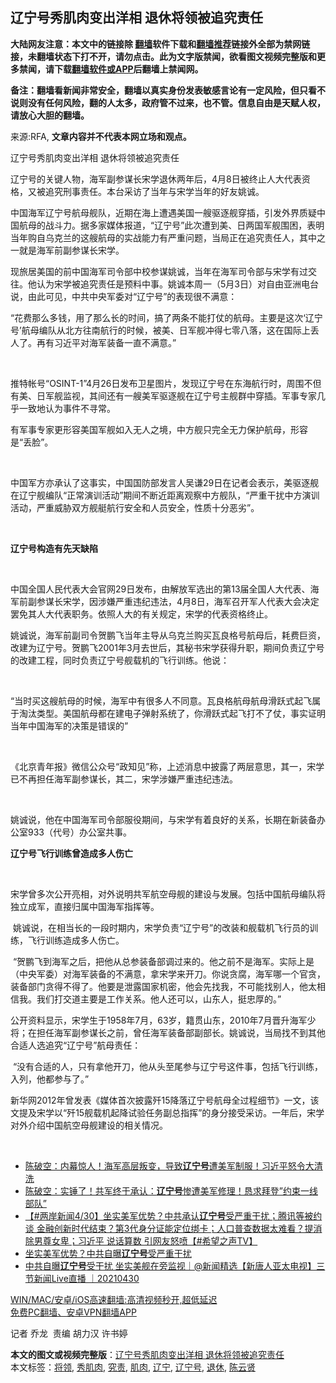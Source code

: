  <h2>辽宁号秀肌肉变出洋相 退休将领被追究责任</h2> <p class="notice"><b>大陆网友注意：本文中的链接除 <a href="https://github.com/bannedbook/fanqiang" >翻墙</a>软件下载和<a href="https://github.com/killgcd/justmysocks/blob/master/README.md">翻墙推荐</a>链接外全部为禁网链接，未翻墙状态下打不开，请勿点击。此为文字版禁闻，欲看图文视频完整版和更多禁闻，请下载<a href="https://github.com/bannedbook/fanqiang">翻墙软件或APP</a>后翻墙上禁闻网。</p><p>备注：翻墙看新闻非常安全，翻墙以真实身份发表敏感言论有一定风险，但只看不说则没有任何风险，翻的人太多，政府管不过来，也不管。信息自由是天赋人权，请放心大胆的翻墙。</b></p>  <div class="entry"> <p>来源:RFA, <strong>文章内容并不代表本网立场和观点。</strong></p> <p>&#36797;&#23425;&#21495;&#31168;&#32908;&#32905;&#21464;&#20986;&#27915;&#30456;  &#36864;&#20241;&#23558;&#39046;&#34987;&#36861;&#31350;&#36131;&#20219;             </p> <p>&#36797;&#23425;&#21495;&#30340;&#20851;&#38190;&#20154;&#29289;&#65292;&#28023;&#20891;&#21103;&#21442;&#35851;&#38271;&#23435;&#23398;&#36864;&#20241;&#20004;&#24180;&#21518;&#65292;4&#26376;8&#26085;&#34987;&#32456;&#27490;&#20154;&#22823;&#20195;&#34920;&#36164;&#26684;&#65292;&#21448;&#34987;&#36861;&#31350;&#21009;&#20107;&#36131;&#20219;&#12290;&#26412;&#21488;&#37319;&#35775;&#20102;&#24403;&#24180;&#19982;&#23435;&#23398;&#24403;&#24180;&#30340;&#22909;&#21451;&#23002;&#35802;&#12290;</p> <p>&#20013;&#22269;&#28023;&#20891;&#36797;&#23425;&#21495;&#33322;&#27597;&#33328;&#38431;&#65292;&#36817;&#26399;&#22312;&#28023;&#19978;&#36973;&#36935;&#32654;&#22269;&#19968;&#33368;&#39537;&#36880;&#33328;&#31359;&#25554;&#65292;&#24341;&#21457;&#22806;&#30028;&#36136;&#30097;&#20013;&#22269;&#33322;&#27597;&#30340;&#25112;&#26007;&#21147;&#12290;&#25454;&#22810;&#23478;&#23186;&#20307;&#25253;&#36947;&#65292;&#8220;&#36797;&#23425;&#21495;&#8221;&#27492;&#27425;&#36973;&#21040;&#32654;&#12289;&#26085;&#20004;&#22269;&#20891;&#33328;&#22260;&#22256;&#65292;&#34920;&#26126;&#24403;&#24180;&#36141;&#33258;&#20044;&#20811;&#20848;&#30340;&#36825;&#33368;&#33322;&#27597;&#30340;&#23454;&#25112;&#33021;&#21147;&#26377;&#20005;&#37325;&#38382;&#39064;&#65292;&#24403;&#23616;&#27491;&#22312;&#36861;&#31350;&#36131;&#20219;&#20154;&#65292;&#20854;&#20013;&#20043;&#19968;&#23601;&#26159;&#28023;&#20891;&#21069;&#21103;&#21442;&#35851;&#38271;&#23435;&#23398;&#12290;&#160;</p> <p>&#29616;&#26053;&#23621;&#32654;&#22269;&#30340;&#21069;&#20013;&#22269;&#28023;&#20891;&#21496;&#20196;&#37096;&#20013;&#26657;&#21442;&#35851;&#23002;&#35802;&#65292;&#24403;&#24180;&#22312;&#28023;&#20891;&#21496;&#20196;&#37096;&#19982;&#23435;&#23398;&#26377;&#36807;&#20132;&#24448;&#12290;&#20182;&#35748;&#20026;&#23435;&#23398;&#34987;&#36861;&#31350;&#36131;&#20219;&#26159;&#39044;&#26009;&#20013;&#20107;&#12290;&#23002;&#35802;&#26412;&#21608;&#19968;&#65288;5&#26376;3&#26085;&#65289;&#23545;&#33258;&#30001;&#20122;&#27954;&#30005;&#21488;&#35828;&#65292;&#30001;&#27492;&#21487;&#35265;&#65292;&#20013;&#20849;&#20013;&#22830;&#20891;&#22996;&#23545;&#8220;&#36797;&#23425;&#21495;&#8221;&#30340;&#34920;&#29616;&#24456;&#19981;&#28385;&#24847;&#65306;&#160;</p> <p>&#8220;&#33457;&#36153;&#37027;&#20040;&#22810;&#38065;&#65292;&#29992;&#20102;&#37027;&#20040;&#38271;&#30340;&#26102;&#38388;&#65292;&#25630;&#20102;&#20004;&#26465;&#19981;&#33021;&#25171;&#20183;&#30340;&#33322;&#27597;&#12290;&#20027;&#35201;&#26159;&#36825;&#27425;&#8216;&#36797;&#23425;&#21495;&#8217;&#33322;&#27597;&#32534;&#38431;&#20174;&#21271;&#26041;&#24448;&#21335;&#33322;&#34892;&#30340;&#26102;&#20505;&#65292;&#34987;&#32654;&#12289;&#26085;&#20891;&#33328;&#20914;&#24471;&#19971;&#38646;&#20843;&#33853;&#65292;&#36825;&#22312;&#22269;&#38469;&#19978;&#20002;&#20154;&#20102;&#12290;&#20877;&#26377;&#20064;&#36817;&#24179;&#23545;&#28023;&#20891;&#35013;&#22791;&#19968;&#30452;&#19981;&#28385;&#24847;&#12290;&#8221;</p> <p>&#160;</p> <p>&#25512;&#29305;&#24080;&#21495;&#8220;OSINT-1&#8221;4&#26376;26&#26085;&#21457;&#24067;&#21355;&#26143;&#22270;&#29255;&#65292;&#21457;&#29616;&#36797;&#23425;&#21495;&#22312;&#19996;&#28023;&#33322;&#34892;&#26102;&#65292;&#21608;&#22260;&#19981;&#20294;&#26377;&#32654;&#12289;&#26085;&#20891;&#33328;&#30417;&#35270;&#65292;&#20854;&#38388;&#36824;&#26377;&#19968;&#33368;&#32654;&#20891;&#39537;&#36880;&#33328;&#22312;&#36797;&#23425;&#21495;&#20027;&#33328;&#32676;&#20013;&#31359;&#25554;&#12290;&#20891;&#20107;&#19987;&#23478;&#20960;&#20046;&#19968;&#33268;&#22320;&#35748;&#20026;&#20107;&#20214;&#19981;&#23547;&#24120;&#12290;</p>  <p>&#26377;&#20891;&#20107;&#19987;&#23478;&#26356;&#24418;&#23481;&#32654;&#22269;&#20891;&#33328;&#22914;&#20837;&#26080;&#20154;&#20043;&#22659;&#65292;&#20013;&#26041;&#33328;&#21482;&#23436;&#20840;&#26080;&#21147;&#20445;&#25252;&#33322;&#27597;&#65292;&#24418;&#23481;&#26159;&#8220;&#20002;&#33080;&#8221;&#12290;</p> <p>&#160;</p> <p>&#20013;&#22269;&#20891;&#26041;&#20134;&#25215;&#35748;&#20102;&#36825;&#20107;&#23454;&#65292;&#20013;&#22269;&#22269;&#38450;&#37096;&#21457;&#35328;&#20154;&#21556;&#35878;29&#26085;&#22312;&#35760;&#32773;&#20250;&#34920;&#31034;&#65292;&#32654;&#39537;&#36880;&#33328;&#22312;&#36797;&#23425;&#33328;&#32534;&#38431;&#8220;&#27491;&#24120;&#28436;&#35757;&#27963;&#21160;&#8221;&#26399;&#38388;&#19981;&#26029;&#36817;&#36317;&#31163;&#35266;&#23519;&#20013;&#26041;&#33328;&#38431;&#65292;&#8220;&#20005;&#37325;&#24178;&#25200;&#20013;&#26041;&#28436;&#35757;&#27963;&#21160;&#65292;&#20005;&#37325;&#23041;&#32961;&#21452;&#26041;&#33328;&#33351;&#33322;&#34892;&#23433;&#20840;&#21644;&#20154;&#21592;&#23433;&#20840;&#65292;&#24615;&#36136;&#21313;&#20998;&#24694;&#21155;&#8221;&#12290;</p> <p>&#160;</p> <p><b>&#36797;&#23425;&#21495;&#26500;&#36896;&#26377;&#20808;&#22825;&#32570;&#38519;</b></p> <p>&#160;</p> <p>&#20013;&#22269;&#20840;&#22269;&#20154;&#27665;&#20195;&#34920;&#22823;&#20250;&#23448;&#32593;29&#26085;&#21457;&#24067;&#65292;&#30001;&#35299;&#25918;&#20891;&#36873;&#20986;&#30340;&#31532;13&#23626;&#20840;&#22269;&#20154;&#22823;&#20195;&#34920;&#12289;&#28023;&#20891;&#21069;&#21103;&#21442;&#35851;&#38271;&#23435;&#23398;&#65292;&#22240;&#28041;&#23244;&#20005;&#37325;&#36829;&#32426;&#36829;&#27861;&#65292;4&#26376;8&#26085;&#65292;&#28023;&#20891;&#21484;&#24320;&#20891;&#20154;&#20195;&#34920;&#22823;&#20250;&#20915;&#23450;&#32610;&#20813;&#20854;&#20154;&#22823;&#20195;&#34920;&#32844;&#21153;&#12290;&#20381;&#29031;&#20154;&#22823;&#30340;&#26377;&#20851;&#35268;&#23450;&#65292;&#23435;&#23398;&#30340;&#20195;&#34920;&#36164;&#26684;&#32456;&#27490;&#12290;</p> <p>&#23002;&#35802;&#35828;&#65292;&#28023;&#20891;&#21069;&#21103;&#21496;&#20196;&#36154;&#40527;&#39134;&#24403;&#24180;&#20027;&#23548;&#20174;&#20044;&#20811;&#20848;&#36141;&#20080;&#29926;&#33391;&#26684;&#21495;&#33322;&#27597;&#21518;&#65292;&#32791;&#36153;&#24040;&#36164;&#65292;&#25913;&#24314;&#20026;&#36797;&#23425;&#21495;&#12290;&#36154;&#40527;&#39134;2001&#24180;3&#26376;&#21435;&#19990;&#21518;&#65292;&#20854;&#31192;&#20070;&#23435;&#23398;&#33719;&#24471;&#21319;&#32844;&#65292;&#26399;&#38388;&#36127;&#36131;&#36797;&#23425;&#21495;&#30340;&#25913;&#24314;&#24037;&#31243;&#65292;&#21516;&#26102;&#36127;&#36131;&#36797;&#23425;&#21495;&#33328;&#36733;&#26426;&#30340;&#39134;&#34892;&#35757;&#32451;&#12290;&#20182;&#35828;&#65306;</p>  <p>&#160;</p> <p>&#8220;&#24403;&#26102;&#20080;&#36825;&#33368;&#33322;&#27597;&#30340;&#26102;&#20505;&#65292;&#28023;&#20891;&#20013;&#26377;&#24456;&#22810;&#20154;&#19981;&#21516;&#24847;&#12290;&#29926;&#33391;&#26684;&#33322;&#27597;&#33322;&#27597;&#28369;&#36291;&#24335;&#36215;&#39134;&#23646;&#20110;&#28120;&#27760;&#31867;&#22411;&#12290;&#32654;&#22269;&#33322;&#27597;&#37117;&#22312;&#24314;&#30005;&#23376;&#24377;&#23556;&#31995;&#32479;&#20102;&#65292;&#20320;&#28369;&#36291;&#24335;&#36215;&#39134;&#25171;&#19981;&#20102;&#20183;&#65292;&#20107;&#23454;&#35777;&#26126;&#24403;&#24180;&#20013;&#22269;&#28023;&#20891;&#30340;&#20915;&#31574;&#26159;&#38169;&#35823;&#30340;&#8221;</p> <p>&#160;</p> <p>&#12298;&#21271;&#20140;&#38738;&#24180;&#25253;&#12299;&#24494;&#20449;&#20844;&#20247;&#21495;&#8220;&#25919;&#30693;&#35265;&#8221;&#31216;&#65292;&#19978;&#36848;&#28040;&#24687;&#20013;&#25259;&#38706;&#20102;&#20004;&#23618;&#24847;&#24605;&#65292;&#20854;&#19968;&#65292;&#23435;&#23398;&#24050;&#19981;&#20877;&#25285;&#20219;&#28023;&#20891;&#21103;&#21442;&#35851;&#38271;&#65292;&#20854;&#20108;&#65292;&#23435;&#23398;&#28041;&#23244;&#20005;&#37325;&#36829;&#32426;&#36829;&#27861;&#12290;</p> <p>&#160;</p> <p>&#23002;&#35802;&#35828;&#65292;&#20182;&#22312;&#20013;&#22269;&#28023;&#20891;&#21496;&#20196;&#37096;&#26381;&#24441;&#26399;&#38388;&#65292;&#19982;&#23435;&#23398;&#26377;&#30528;&#33391;&#22909;&#30340;&#20851;&#31995;&#65292;&#38271;&#26399;&#22312;&#26032;&#35013;&#22791;&#21150;&#20844;&#23460;933&#65288;&#20195;&#21495;&#65289;&#21150;&#20844;&#23460;&#20849;&#20107;&#12290;</p> <p><b>&#36797;&#23425;&#21495;&#39134;&#34892;&#35757;&#32451;&#26366;&#36896;&#25104;&#22810;&#20154;&#20260;&#20129;</b></p> <p>&#160;</p>  <p>&#23435;&#23398;&#26366;&#22810;&#27425;&#20844;&#24320;&#20142;&#30456;&#65292;&#23545;&#22806;&#35828;&#26126;&#20849;&#20891;&#33322;&#31354;&#27597;&#33328;&#30340;&#24314;&#35774;&#19982;&#21457;&#23637;&#12290;&#21253;&#25324;&#20013;&#22269;&#33322;&#27597;&#32534;&#38431;&#23558;&#29420;&#31435;&#25104;&#20891;&#65292;&#30452;&#25509;&#24402;&#23646;&#20013;&#22269;&#28023;&#20891;&#25351;&#25381;&#31561;&#12290;</p> <p>&#160;&#23002;&#35802;&#35828;&#65292;&#22312;&#30456;&#24403;&#38271;&#30340;&#19968;&#27573;&#26102;&#26399;&#20869;&#65292;&#23435;&#23398;&#36127;&#36131;&#8220;&#36797;&#23425;&#21495;&#8221;&#30340;&#25913;&#35013;&#21644;&#33328;&#36733;&#26426;&#39134;&#34892;&#21592;&#30340;&#35757;&#32451;&#65292;&#39134;&#34892;&#35757;&#32451;&#36896;&#25104;&#22810;&#20154;&#20260;&#20129;&#12290;</p> <p>&#160;&#8220;&#36154;&#40527;&#39134;&#21040;&#28023;&#20891;&#20043;&#21518;&#65292;&#25226;&#20182;&#20174;&#24635;&#21442;&#35013;&#22791;&#37096;&#35843;&#36807;&#26469;&#30340;&#12290;&#20182;&#20043;&#21069;&#19981;&#26159;&#28023;&#20891;&#12290;&#23454;&#38469;&#19978;&#26159;&#65288;&#20013;&#22830;&#20891;&#22996;&#65289;&#23545;&#28023;&#20891;&#35013;&#22791;&#30340;&#19981;&#28385;&#24847;&#65292;&#25343;&#23435;&#23398;&#26469;&#24320;&#20992;&#12290;&#20320;&#35828;&#36138;&#33104;&#65292;&#28023;&#20891;&#21738;&#19968;&#20010;&#23448;&#36138;&#65292;&#35013;&#22791;&#37096;&#38376;&#36138;&#24471;&#19981;&#24471;&#20102;&#12290;&#20182;&#35201;&#26159;&#27844;&#38706;&#22269;&#23478;&#26426;&#23494;&#65292;&#20182;&#20250;&#20808;&#25214;&#25105;&#65292;&#19981;&#21487;&#33021;&#25214;&#21035;&#20154;&#65292;&#20182;&#22826;&#30456;&#20449;&#25105;&#12290;&#25105;&#20204;&#25171;&#20132;&#36947;&#20027;&#35201;&#26159;&#24037;&#20316;&#20851;&#31995;&#12290;&#20182;&#20154;&#36824;&#21487;&#20197;&#65292;&#23665;&#19996;&#20154;&#65292;&#25402;&#24544;&#21402;&#30340;&#12290;&#8221;&#160;</p> <p>&#20844;&#24320;&#36164;&#26009;&#26174;&#31034;&#65292;&#23435;&#23398;&#29983;&#20110;1958&#24180;7&#26376;&#65292;63&#23681;&#65292;&#31821;&#36143;&#23665;&#19996;&#65292;2010&#24180;7&#26376;&#26187;&#21319;&#28023;&#20891;&#23569;&#23558;&#65307;&#22312;&#25285;&#20219;&#28023;&#20891;&#21103;&#21442;&#35851;&#38271;&#20043;&#21069;&#65292;&#26366;&#20219;&#28023;&#20891;&#35013;&#22791;&#37096;&#21103;&#37096;&#38271;&#12290;&#23002;&#35802;&#35828;&#65292;&#24403;&#23616;&#25214;&#19981;&#21040;&#20854;&#20182;&#21512;&#36866;&#20154;&#36873;&#36861;&#31350;&#8220;&#36797;&#23425;&#21495;&#8221;&#33322;&#27597;&#36131;&#20219;&#65306;</p> <p>&#160;&#8220;&#27809;&#26377;&#21512;&#36866;&#30340;&#20154;&#65292;&#21482;&#26377;&#25343;&#20182;&#24320;&#20992;&#65292;&#20182;&#20174;&#22836;&#33267;&#23614;&#21442;&#19982;&#36797;&#23425;&#21495;&#36825;&#20214;&#20107;&#65292;&#21253;&#25324;&#39134;&#34892;&#35757;&#32451;&#65292;&#20837;&#21015;&#65292;&#20182;&#37117;&#21442;&#19982;&#20102;&#12290;&#8221;</p> <p>&#26032;&#21326;&#32593;2012&#24180;&#26366;&#21457;&#34920;&#12298;&#23186;&#20307;&#39318;&#27425;&#25259;&#38706;&#27516;15&#38477;&#33853;&#36797;&#23425;&#21495;&#33322;&#27597;&#20840;&#36807;&#31243;&#32454;&#33410;&#12299;&#19968;&#25991;&#65292;&#35813;&#25991;&#25552;&#21450;&#23435;&#23398;&#20197;&#8220;&#27516;15&#33328;&#36733;&#26426;&#36215;&#38477;&#35797;&#39564;&#20219;&#21153;&#21103;&#24635;&#25351;&#25381;&#8221;&#30340;&#36523;&#20998;&#25509;&#21463;&#37319;&#35775;&#12290;&#19968;&#24180;&#21518;&#65292;&#23435;&#23398;&#23545;&#22806;&#20171;&#32461;&#20013;&#22269;&#33322;&#31354;&#27597;&#33328;&#24314;&#35774;&#30340;&#30456;&#20851;&#24773;&#20917;&#12290;</p> <p>&#160;</p> <ul class='op-related-articles' title='相关阅读'> <li><a href='https://www.bannedbook.org/bnews/bannedvideo/20210502/1538227.html' target='_blank'>陈破空：内幕惊人！海军高层叛变，导致<b>辽宁号</b>遭美军制服！习近平怒令大清洗</a></li> <li><a href='https://www.bannedbook.org/bnews/bannedvideo/20210501/1537672.html' target='_blank'>陈破空：实锤了！共军终于承认：<b>辽宁号</b>惨遭美军修理！恳求拜登”约束一线部队”</a></li> <li><a href='https://www.bannedbook.org/bnews/comments/20210430/1537034.html' target='_blank'>【#两岸新闻4/30】坐实美军优势？中共承认<b>辽宁号</b>受严重干扰；腾讯等被约谈 金融创新时代结束？第3代身分证能定位绑卡；人口普查数据太难看？提消除男尊女卑；习近平 说话算数 引网友怒喷【#希望之声TV】</a></li> <li><a href='https://www.bannedbook.org/bnews/cnnews/20210430/1536768.html' target='_blank'>坐实美军优势？中共自曝<b>辽宁号</b>受严重干扰</a></li> <li><a href='https://www.bannedbook.org/bnews/bannedvideo/20210430/1536765.html' target='_blank'>中共自曝<b>辽宁号</b>受干扰 坐实美舰在旁监视｜@新闻精选【新唐人亚太电视】三节新闻Live直播 ｜20210430</a></li> </ul> <p class="texttj"> <a href="https://github.com/bannedbook/fanqiang/wiki/V2ray%E6%9C%BA%E5%9C%BA" target="_blank">WIN/MAC/安卓/iOS高速翻墙:高清视频秒开,超低延迟</a><br/> <a href="https://github.com/bannedbook/fanqiang/wiki/%E7%A6%81%E9%97%BB%E7%BD%91%E5%AE%89%E5%8D%93%E7%BF%BB%E5%A2%99%E6%96%B0%E9%97%BBAPP" target="_blank">免费PC翻墙、安卓VPN翻墙APP</a></p> <div id="archive-pix-1" class="banner-ads"> <!-- AuctionX Display platform tag START --> <div id="26318x728x90x621x_ADSLOT1" clicktrack="%%CLICK_URL_ESC%%"></div> <!-- AuctionX Display platform tag END --> </div> <div id="archive-pix-2" class="banner-ads"> <!-- AuctionX Display platform tag START --> <div id="26315x300x250x621x_ADSLOT1" clicktrack="%%CLICK_URL_ESC%%"></div> <!-- AuctionX Display platform tag END --> </div><p>&#35760;&#32773; &#20052;&#40857;&#160; &#36131;&#32534; &#32993;&#21147;&#27721; &#35768;&#20070;&#23159;</p><a name='sharetosocial'></a>       <div><b>本文的图文或视频完整版</b>：<a href='https://www.bannedbook.org/bnews/ssgc/20210503/1538681.html'>辽宁号秀肌肉变出洋相 退休将领被追究责任</a></div>  </div><!--END ENTRY--> <div class="postfooter"> <div>本文标签：<a href="https://www.bannedbook.org/bnews/tag/%E5%B0%86%E9%A2%86/" rel="tag">将领</a>, <a href="https://www.bannedbook.org/bnews/tag/%E7%A7%80%E8%82%8C%E8%82%89/" rel="tag">秀肌肉</a>, <a href="https://www.bannedbook.org/bnews/tag/%E7%A9%B6%E8%B4%A3/" rel="tag">究责</a>, <a href="https://www.bannedbook.org/bnews/tag/%e8%82%8c%e8%82%89/" rel="tag">肌肉</a>, <a href="https://www.bannedbook.org/bnews/tag/%e8%be%bd%e5%ae%81/" rel="tag">辽宁</a>, <a href="https://www.bannedbook.org/bnews/tag/%E8%BE%BD%E5%AE%81%E5%8F%B7/" rel="tag">辽宁号</a>, <a href="https://www.bannedbook.org/bnews/tag/%e9%80%80%e4%bc%91/" rel="tag">退休</a>, <a href="https://www.bannedbook.org/bnews/tag/%e9%99%88%e4%ba%91%e8%b4%a4/" rel="tag">陈云贤</a></div>  </div><!--END POSTFOOTER--> 